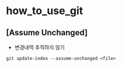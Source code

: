 # how_to_use_git

## [Assume Unchanged]
- 변경내역 추적하지 않기
```shell
git update-index --assume-unchanged <file>
```

  
